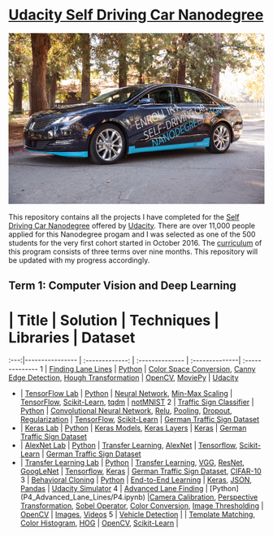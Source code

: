 # [Udacity Self Driving Car Nanodegree](https://www.udacity.com/drive)

![ScreenShot](udacity_car.jpeg)

This repository contains all the projects I have completed for the [Self Driving Car Nanodegree](https://www.udacity.com/drive) offered by [Udacity](https://www.udacity.com). There are over 11,000 people applied for this Nanodegree progam and I was selected as one of the 500 students for the very first cohort started in October 2016. The [curriculum](https://medium.com/self-driving-cars/term-1-in-depth-on-udacitys-self-driving-car-curriculum-ffcf46af0c08#.nglkprlow) of this program consists of three terms over nine months. This repository will be updated with my progress accordingly. 

## Term 1:  Computer Vision and Deep Learning

  #  | Title           |  Solution       | Techniques      | Libraries      | Dataset  
:---:|---------------- | :-------------: | :-------------- | :--------------| :--------------
1 | [Finding Lane Lines](P1_Find_Lane_Lines/) | [Python](P1_Find_Lane_Lines/P1.ipynb) | [Color Space Conversion](http://docs.opencv.org/3.1.0/de/d25/imgproc_color_conversions.html), [Canny Edge Detection](http://docs.opencv.org/trunk/da/d22/tutorial_py_canny.html), [Hough Transformation](http://docs.opencv.org/2.4/doc/tutorials/imgproc/imgtrans/hough_lines/hough_lines.html) | [OpenCV](http://opencv.org/), [MoviePy](http://zulko.github.io/moviepy/) | [Udacity](https://github.com/udacity/CarND-LaneLines-P1)
- | [TensorFlow Lab](Lab_TensorFlow/) | [Python](Lab_TensorFlow/lab.ipynb) | [Neural Network](https://en.wikipedia.org/wiki/Artificial_neural_network), [Min-Max Scaling](http://scikit-learn.org/stable/modules/generated/sklearn.preprocessing.MinMaxScaler.html) | [TensorFlow](https://www.tensorflow.org/), [Scikit-Learn](http://scikit-learn.org/), [tqdm](https://github.com/noamraph/tqdm) | [notMNIST](http://yaroslavvb.blogspot.com/2011/09/notmnist-dataset.html)
2 | [Traffic Sign Classifier](P2_Traffic_Signs/) | [Python](P2_Traffic_Signs/Traffic_Signs_Recognition.ipynb) | [Convolutional Neural Network](https://en.wikipedia.org/wiki/Convolutional_neural_network), [Relu](https://en.wikipedia.org/wiki/Rectifier_(neural_networks)), [Pooling](http://ufldl.stanford.edu/tutorial/supervised/Pooling/), [Dropout](https://www.cs.toronto.edu/~hinton/absps/JMLRdropout.pdf), [Regularization](https://en.wikipedia.org/wiki/Regularization_(mathematics)) | [TensorFlow](https://www.tensorflow.org/), [Scikit-Learn](http://scikit-learn.org/) | [German Traffic Sign Dataset](http://benchmark.ini.rub.de/?section=gtsrb&subsection=dataset)
- | [Keras Lab](Lab_Keras/) | [Python](Lab_Keras/traffic-sign-classification-with-keras.ipynb) | [Keras Models](https://keras.io/models/about-keras-models/), [Keras Layers](https://keras.io/layers/about-keras-layers/) | [Keras](https://keras.io/) | [German Traffic Sign Dataset](http://benchmark.ini.rub.de/?section=gtsrb&subsection=dataset)
- | [AlexNet Lab](Lab_AlexNet/) | [Python](Lab_AlexNet/train_feature_extraction.py) | [Transfer Learning](http://cs231n.github.io/transfer-learning/), [AlexNet](https://github.com/BVLC/caffe/tree/master/models/bvlc_alexnet) | [Tensorflow](https://www.tensorflow.org/), [Scikit-Learn](http://scikit-learn.org/) | [German Traffic Sign Dataset](http://benchmark.ini.rub.de/?section=gtsrb&subsection=dataset)
- | [Transfer Learning Lab](Lab_Transfer_Learning/) | [Python](Lab_Transfer_Learning/feature_extraction.py) | [Transfer Learning](http://cs231n.github.io/transfer-learning/), [VGG](http://www.robots.ox.ac.uk/~vgg/research/very_deep/), [ResNet](https://github.com/KaimingHe/deep-residual-networks), [GoogLeNet](https://github.com/BVLC/caffe/tree/master/models/bvlc_googlenet) | [Tensorflow](https://www.tensorflow.org/), [Keras](https://keras.io/) | [German Traffic Sign Dataset](http://benchmark.ini.rub.de/?section=gtsrb&subsection=dataset), [CIFAR-10](https://www.cs.toronto.edu/~kriz/cifar.html)
3 | [Behavioral Cloning](P3_Bahavioral_Cloning/) | [Python](P3_Bahavioral_Cloning/model.py) | [End-to-End Learning](P3_Bahavioral_Cloning/end-to-end-dl-using-px.pdf) | [Keras](https://keras.io/), [JSON](http://www.json.org/), [Pandas](http://pandas.pydata.org/) | [Udacity Simulator](P3_Bahavioral_Cloning/simulator.md)
4 | [Advanced Lane Finding](P4_Advanced_Lane_Lines/) | [Python] (P4_Advanced_Lane_Lines/P4.ipynb) |[Camera Calibration](http://docs.opencv.org/2.4/doc/tutorials/calib3d/camera_calibration/camera_calibration.html), [Perspective Transformation](http://docs.opencv.org/2.4/modules/imgproc/doc/geometric_transformations.html), [Sobel Operator](http://docs.opencv.org/2.4/doc/tutorials/imgproc/imgtrans/sobel_derivatives/sobel_derivatives.html), [Color Conversion](http://docs.opencv.org/3.1.0/de/d25/imgproc_color_conversions.html), [Image Thresholding](http://docs.opencv.org/trunk/d7/d4d/tutorial_py_thresholding.html) | [OpenCV](http://opencv.org/) | [Images](P4_Advanced_Lane_Lines/test_images/), [Videos](P4_Advanced_Lane_Lines/videos/)
5 | [Vehicle Detection](P5_Vehicle_Detection/) | | [Template Matching](http://opencv-python-tutroals.readthedocs.io/en/latest/py_tutorials/py_imgproc/py_template_matching/py_template_matching.html), [Color Histogram](http://docs.opencv.org/trunk/d1/db7/tutorial_py_histogram_begins.html), [HOG](http://scikit-image.org/docs/dev/auto_examples/plot_hog.html) |  [OpenCV](http://opencv.org/), [Scikit-Learn](http://scikit-learn.org/) |
